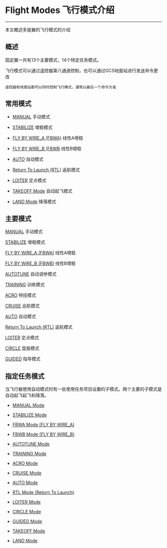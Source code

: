 # Flight Modes 飞行模式介绍

---

本文概述多旋翼的飞行模式的介绍

## 概述

固定翼一共有13个主要模式，14个特定任务模式。

飞行模式可以通过遥控器第八通道控制，也可以通过GCS地面站进行发送命令更改

```
遥控器和地面站都可以同时控制飞行模式，通常以最后一个命令为准
```

## 常用模式

* [MANUAL](http://ardupilot.org/plane/docs/manual-mode.html#manual-mode)                                                         手动模式

* [STABILIZE](http://ardupilot.org/plane/docs/stabilize-mode.html#stabilize-mode)                                                       增稳模式

* [FLY BY WIRE\_A \(FBWA\)](http://ardupilot.org/plane/docs/fbwa-mode.html#fbwa-mode)                                 线性A增稳

* [FLY BY WIRE\_B \(FBWB](http://ardupilot.org/plane/docs/fbwb-mode.html#fbwb-mode)                                   线性B增稳

* [AUTO](http://ardupilot.org/plane/docs/auto-mode.html#auto-mode)                                                                自动模式

* [Return To Launch \(RTL\)](http://ardupilot.org/plane/docs/rtl-mode.html#rtl-mode)                                 返航模式

* [LOITER](http://ardupilot.org/plane/docs/loiter-mode.html#loiter-mode)                                                              定点模式

* [TAKEOFF Mode](http://ardupilot.org/plane/docs/takeoff-mode.html)                                                自动起飞模式

* [LAND Mode](http://ardupilot.org/plane/docs/land-mode.html)                                                      降落模式

## 主要模式

[MANUAL](http://ardupilot.org/plane/docs/manual-mode.html#manual-mode)                                                                 手动模式

[STABILIZE](http://ardupilot.org/plane/docs/stabilize-mode.html#stabilize-mode)                                                               增稳模式

[FLY BY WIRE\_A \(FBWA\)](http://ardupilot.org/plane/docs/fbwa-mode.html#fbwa-mode)                                         线性A增稳

[FLY BY WIRE\_B \(FBWB\)](http://ardupilot.org/plane/docs/fbwb-mode.html#fbwb-mode)                                         线性B增稳

[AUTOTUNE](http://ardupilot.org/plane/docs/autotune-mode.html#autotune-mode)                                                              自动调参模式

[TRAINING](http://ardupilot.org/plane/docs/training-mode.html#training-mode)                                                                训练模式

[ACRO](http://ardupilot.org/plane/docs/acro-mode.html#acro-mode)                                                                       特技模式

[CRUISE](http://ardupilot.org/plane/docs/cruise-mode.html#cruise-mode)                                                                    巡航模式

[AUTO](http://ardupilot.org/plane/docs/auto-mode.html#auto-mode)                                                                       自动模式

[Return To Launch \(RTL\)](http://ardupilot.org/plane/docs/rtl-mode.html#rtl-mode)                                        返航模式

[LOITER](http://ardupilot.org/plane/docs/loiter-mode.html#loiter-mode)                                                                    定点模式

[CIRCLE](http://ardupilot.org/plane/docs/circle-mode.html#circle-mode)                                                                    盘旋模式

[GUIDED](http://ardupilot.org/plane/docs/guided-mode.html#guided-mode)                                                                   指导模式

## 指定任务模式

当飞行器使用自动模式时有一些使用任务项目设置的子模式。两个主要的子模式是自动起飞起飞和降落。

* [MANUAL Mode](http://ardupilot.org/plane/docs/manual-mode.html)

* [STABILIZE Mode](http://ardupilot.org/plane/docs/stabilize-mode.html)

* [FBWA Mode \(FLY BY WIRE\_A\)](http://ardupilot.org/plane/docs/fbwa-mode.html)

* [FBWB Mode \(FLY BY WIRE\_B\)](http://ardupilot.org/plane/docs/fbwb-mode.html)
* [AUTOTUNE Mode](http://ardupilot.org/plane/docs/autotune-mode.html)
* [TRAINING Mode](http://ardupilot.org/plane/docs/training-mode.html)
* [ACRO Mode](http://ardupilot.org/plane/docs/acro-mode.html)
* [CRUISE Mode](http://ardupilot.org/plane/docs/cruise-mode.html)
* [AUTO Mode](http://ardupilot.org/plane/docs/auto-mode.html)
* [RTL Mode \(Return To Launch\)](http://ardupilot.org/plane/docs/rtl-mode.html)
* [LOITER Mode](http://ardupilot.org/plane/docs/loiter-mode.html)
* [CIRCLE Mode](http://ardupilot.org/plane/docs/circle-mode.html)
* [GUIDED Mode](http://ardupilot.org/plane/docs/guided-mode.html)
* [TAKEOFF Mode](http://ardupilot.org/plane/docs/takeoff-mode.html)
* [LAND Mode](http://ardupilot.org/plane/docs/land-mode.html)



